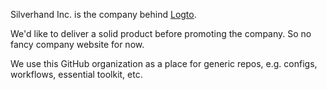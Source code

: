 Silverhand Inc. is the company behind [Logto](https://github.com/logto-io).

We'd like to deliver a solid product before promoting the company. So no fancy company website for now.

We use this GitHub organization as a place for generic repos, e.g. configs, workflows, essential toolkit, etc.
